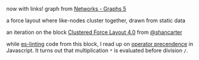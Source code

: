 now with links! graph from [Networks - Graphs 5](https://bl.ocks.org/emeeks/39fea1d900964379416b)

a force layout where like-nodes cluster together, drawn from static data

an iteration on the block [Clustered Force Layout 4.0](https://bl.ocks.org/shancarter/f621ac5d93498aa1223d8d20e5d3a0f4) from [@shancarter](https://twitter.com/shancarter)

while [es-linting](http://eslint.org/docs/rules/no-mixed-operators) code from this block, I read up on [operator precendence](https://developer.mozilla.org/en-US/docs/Web/JavaScript/Reference/Operators/Operator_Precedence) in Javascript. It turns out that multiplication `*` is evaluated before division `/`.